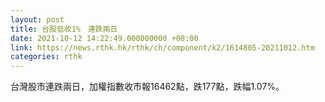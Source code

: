 ```yaml
---
layout: post
title: 台股低收1%　連跌兩日
date: 2021-10-12 14:22:49.000000000 +08:00
link: https://news.rthk.hk/rthk/ch/component/k2/1614805-20211012.htm
categories: rthk
---
```


台灣股市連跌兩日，加權指數收市報16462點，跌177點，跌幅1.07%。
